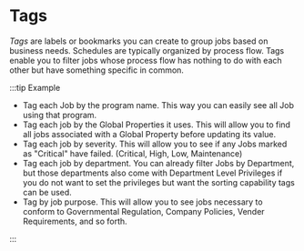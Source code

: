 # Tags

*Tags* are labels or bookmarks you can create to group jobs based on business needs. Schedules are typically organized by process flow. Tags enable you to filter jobs whose process flow has nothing to do with each other but have something specific in common.

:::tip Example

- Tag each Job by the program name. This way you can easily see all Job using that program.
- Tag each job by the Global Properties it uses. This will allow you to find all jobs associated with a Global Property before updating its value.
- Tag each job by severity. This will allow you to see if any Jobs marked as "Critical" have failed. (Critical, High, Low, Maintenance)
- Tag each job by department. You can already filter Jobs by Department, but those departments also come with Department Level Privileges if you do not want to set the privileges but want the sorting capability tags can be used.
- Tag by job purpose. This will allow you to see jobs necessary to conform to Governmental Regulation, Company Policies, Vender Requirements, and so forth.

:::
